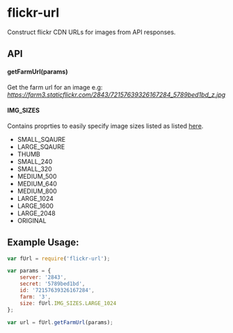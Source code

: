 flickr-url
==========

Construct flickr CDN URLs for images from API responses. 

## API

#### getFarmUrl(params)
Get the farm url for an image e.g: *https://farm3.staticflickr.com/2843/72157639326167284_5789bed1bd_z.jpg*


#### IMG_SIZES
Contains proprties to easily specify image sizes listed as listed 
[here](https://www.flickr.com/services/api/misc.urls.html).

* SMALL_SQAURE
* LARGE_SQAURE
* THUMB
* SMALL_240
* SMALL_320
* MEDIUM_500
* MEDIUM_640
* MEDIUM_800
* LARGE_1024
* LARGE_1600
* LARGE_2048
* ORIGINAL

## Example Usage:

```javascript
var fUrl = require('flickr-url');

var params = {
	server: '2843',
	secret: '5789bed1bd',
	id: '72157639326167284',
	farm: '3',
	size: fUrl.IMG_SIZES.LARGE_1024
};

var url = fUrl.getFarmUrl(params);
```
